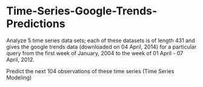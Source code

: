 # Time-Series-Google-Trends-Predictions
Analyze 5 time series data sets; 
each of these datasets is of length 431 and gives the google trends data (downloaded on 04 April, 2014) for a particular
query from the first week of January, 2004 to the week of 01 April - 07 April, 2012.  

Predict the next 104 observations of these time series (Time Series Modeling)
